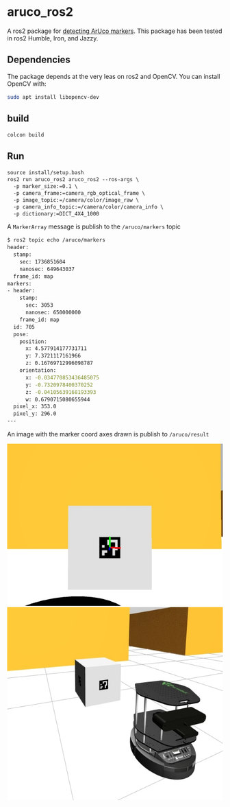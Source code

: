 # aruco_ros2

A ros2 package for [detecting ArUco markers](https://docs.opencv.org/4.x/d5/dae/tutorial_aruco_detection.html). This package has been tested in ros2 Humble, Iron, and Jazzy.

## Dependencies

The package depends at the very leas on ros2 and OpenCV. You can install OpenCV with:

```bash
sudo apt install libopencv-dev
```

## build

```
colcon build
```

## Run

```
source install/setup.bash
ros2 run aruco_ros2 aruco_ros2 --ros-args \
  -p marker_size:=0.1 \
  -p camera_frame:=camera_rgb_optical_frame \
  -p image_topic:=/camera/color/image_raw \
  -p camera_info_topic:=/camera/color/camera_info \
  -p dictionary:=DICT_4X4_1000
```

A `MarkerArray` message is publish to the `/aruco/markers` topic

```bash
$ ros2 topic echo /aruco/markers
header:
  stamp:
    sec: 1736851604
    nanosec: 649643037
  frame_id: map
markers:
- header:
    stamp:
      sec: 3053
      nanosec: 650000000
    frame_id: map
  id: 705
  pose:
    position:
      x: 4.577914177731711
      y: 7.3721117161966
      z: 0.16769712996098787
    orientation:
      x: -0.034770853436485075
      y: -0.7320978400370252
      z: -0.04105639168193393
      w: 0.6790715080655944
  pixel_x: 353.0
  pixel_y: 296.0
---
```

An image with the marker coord axes drawn is publish to `/aruco/result`

![Example](static/frame0000.jpg)
![Example](static/screenshot.jpg)